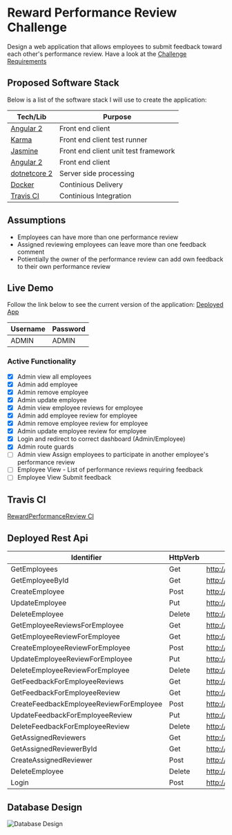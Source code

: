 # Reward Performance Review Challenge
Design a web application that allows employees to submit feedback toward each other's performance review.
Have a look at the [Challenge Requirements](https://github.com/scarlin90/RewardPerformanceReview/blob/master/Challenge.md)

## Proposed Software Stack

Below is a list of the software stack I will use to create the application:

| Tech/Lib | Purpose |
| ------ | ------ |
| [Angular 2](https://github.com/angular/quickstart) | Front end client |
| [Karma](https://karma-runner.github.io/1.0/index.html) | Front end client test runner |
| [Jasmine](https://jasmine.github.io/) | Front end client unit test framework |
| [Angular 2](https://github.com/angular/quickstart) | Front end client |
| [dotnetcore 2](https://github.com/dotnet/core) | Server side processing |
| [Docker](https://www.docker.com/) | Continious Delivery |
| [Travis CI](https://travis-ci.com/) | Continious Integration |


## Assumptions
- Employees can have more than one performance review
- Assigned reviewing employees can leave more than one feedback comment
- Potientially the owner of the performance review can add own feedback to their own performance review

## Live Demo
Follow the link below to see the current version of the application:
[Deployed App](http://rewardperformancereview.azurewebsites.net)

| Username  | Password  |
| --------- | --------- |
| ADMIN     | ADMIN     |

### Active Functionality
- [x] Admin view all employees
- [x] Admin add employee
- [x] Admin remove employee 
- [x] Admin update employee
- [x] Admin view employee reviews for employee
- [x] Admin add employee review for employee
- [x] Admin remove employee review for employee
- [x] Admin update employee review for employee
- [x] Login and redirect to correct dashboard (Admin/Employee)
- [x] Admin route guards
- [ ] Admin view Assign employees to participate in another employee's performance review
- [ ] Employee View - List of performance reviews requiring feedback
- [ ] Employee View Submit feedback

## Travis CI
[RewardPerformanceReview CI](https://travis-ci.org/scarlin90/RewardPerformanceReview)

## Deployed Rest Api

| Identifier | HttpVerb | Endpoint Url | Dto |
| ------ | ------ | ------ |------ |
| GetEmployees      | Get | http://performancereviewwebrest20171107124230.azurewebsites.net/api/employees |N/A |
| GetEmployeeById   | Get | http://performancereviewwebrest20171107124230.azurewebsites.net/api/employees/{employeeId} | N/A |
| CreateEmployee    | Post | http://performancereviewwebrest20171107124230.azurewebsites.net/api/employees/ | CreateEmployeeDto |
| UpdateEmployee    | Put | http://performancereviewwebrest20171107124230.azurewebsites.net/api/employees/{employeeId} | UpdateEmployeeDto |
| DeleteEmployee    | Delete | http://performancereviewwebrest20171107124230.azurewebsites.net/api/employees/{employeeId} | N/A |
| GetEmployeeReviewsForEmployee      | Get | http://performancereviewwebrest20171107124230.azurewebsites.net/api/employees/{employeeId}/employeereviews | N/A |
| GetEmployeeReviewForEmployee   | Get | http://performancereviewwebrest20171107124230.azurewebsites.net/api/employees/{employeeId}/employeereviews/{employeeReviewId} | N/A |
| CreateEmployeeReviewForEmployee    | Post | http://performancereviewwebrest20171107124230.azurewebsites.net/api/employees/{employeeId}/employeereviews/ | CreateEmployeeReviewDto |
| UpdateEmployeeReviewForEmployee    | Put | http://performancereviewwebrest20171107124230.azurewebsites.net/api/employees/{employeeId}/employeereviews/{employeeReviewId} | UpdateEmployeeReviewDto |
| DeleteEmployeeReviewForEmployee   | Delete | http://performancereviewwebrest20171107124230.azurewebsites.net/api/employees/{employeeId}/employeereviews/{employeeReviewId} | N/A |
| GetFeedbackForEmployeeReviews      | Get | http://performancereviewwebrest20171107124230.azurewebsites.net/api/employeereviews/{employeeReviewId}/feedback | N/A |
| GetFeedbackForEmployeeReview   | Get | http://performancereviewwebrest20171107124230.azurewebsites.net/api/employeereviews/{employeeReviewId}/feedback/{feedbackId} | N/A |
| CreateFeedbackEmployeeReviewForEmployee    | Post | http://performancereviewwebrest20171107124230.azurewebsites.net/api/employees/{employeeId}/employeereviews | CreateFeedbackDto |
| UpdateFeedbackForEmployeeReview    | Put | http://performancereviewwebrest20171107124230.azurewebsites.net/api/api/employeereviews/{employeeReviewId}/feedback/{feedbackId} | UpdateFeedbackDto |
| DeleteFeedbackForEmployeeReview   | Delete | http://performancereviewwebrest20171107124230.azurewebsites.net/api/api/employeereviews/{employeeReviewId}/feedback/{feedbackId} | N/A |
| GetAssignedReviewers      | Get | http://performancereviewwebrest20171107124230.azurewebsites.net/api/assignedreviewers |N/A |
| GetAssignedReviewerById   | Get | http://performancereviewwebrest20171107124230.azurewebsites.net/api/assignedreviewers/{assignedReviewerId} | N/A |
| CreateAssignedReviewer    | Post | http://performancereviewwebrest20171107124230.azurewebsites.net/api/employees/{employeeId}/employeereviews{employeeReviewId}/assignedreviewers | N/A |
| DeleteEmployee    | Delete | http://performancereviewwebrest20171107124230.azurewebsites.net/api/assignedreviewers/{assignedReviewerId} | N/A |
| Login    | Post | http://performancereviewwebrest20171107124230.azurewebsites.net/api/authenticate | AuthenticateRequestDto |

## Database Design
![Database Design](https://docs.google.com/drawings/d/e/2PACX-1vQCqzKYpezQOlj3oc7pKbzrPkzNbIUc1nCWaMa73LdV-iBWO7gdivyd31M9_6OdvJvQG8PFY05FRPH0/pub?w=960&h=720)
